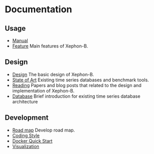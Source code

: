 # Documentation

## Usage

- [Manual](manual.md)
- [Feature](feature.md) Main features of Xephon-B.

## Design

- [Design](design.md) The basic design of Xephon-B.
- [State of Art](state-of-art.md) Existing time series databases and benchmark tools.
- [Reading](reading.md) Papers and blog posts that related to the design and implementation of Xephon-B.
- [Database](database/README.md) Brief introduction for existing time series database architecture

## Development

- [Road map](roadmap.md) Develop road map.
- [Coding Style](style.md)
- [Docker Quick Start](docker.md)
- [Visualization](visualization)
